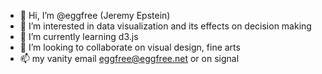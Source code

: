 - 👋 Hi, I’m @eggfree   (Jeremy Epstein)
- 👀 I’m interested in data visualization and its effects on decision making
- 🌱 I’m currently learning d3.js
- 💞️ I’m looking to collaborate on visual design, fine arts
- 📫 my   vanity  email eggfree@eggfree.net or on signal

<!---
eggfree/eggfree is a ✨ special ✨ repository because its `README.md` (this file) appears on your GitHub profile.
You can click the Preview link to take a look at your changes.
--->
